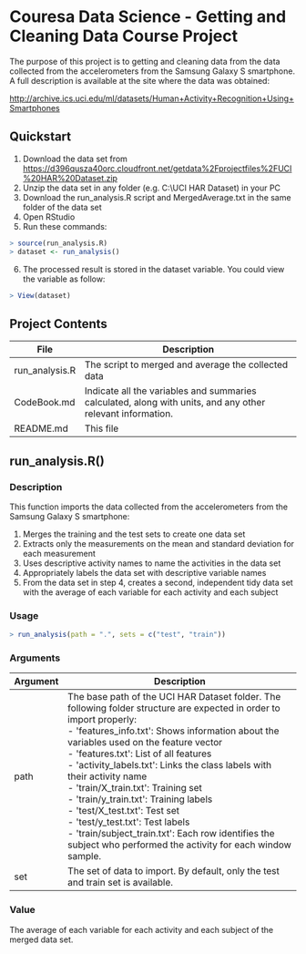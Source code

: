 # Couresa Data Science - Getting and Cleaning Data Course Project

The purpose of this project is to getting and cleaning data from the data collected from the accelerometers from the Samsung Galaxy S smartphone. A full description is available at the site where the data was obtained:

http://archive.ics.uci.edu/ml/datasets/Human+Activity+Recognition+Using+Smartphones

## Quickstart

1. Download the data set from https://d396qusza40orc.cloudfront.net/getdata%2Fprojectfiles%2FUCI%20HAR%20Dataset.zip
2. Unzip the data set in any folder (e.g. C:\UCI HAR Dataset\) in your PC
3. Download the run_analysis.R script and MergedAverage.txt in the same folder of the data set
4. Open RStudio 
5. Run these commands:

```R
> source(run_analysis.R)
> dataset <- run_analysis()
```
6.  The processed result is stored in the dataset variable. You could view the variable as follow:

```R
> View(dataset)
```

## Project Contents

File | Description
-------- | -------------
run_analysis.R | The script to merged and average the collected data
CodeBook.md | Indicate all the variables and summaries calculated, along with units, and any other relevant information.
README.md | This file

## run_analysis.R()

### Description

This function imports the data collected from the accelerometers from the Samsung Galaxy S smartphone:
1. Merges the training and the test sets to create one data set
2. Extracts only the measurements on the mean and standard deviation for each measurement
3. Uses descriptive activity names to name the activities in the data set
4. Appropriately labels the data set with descriptive variable names
5. From the data set in step 4, creates a second, independent tidy data set with the average of each variable for each activity and each subject

### Usage

```R
> run_analysis(path = ".", sets = c("test", "train"))
```

### Arguments

Argument | Description
-------- | -------------
path | The base path of the UCI HAR Dataset folder. The following folder structure are expected in order to import properly:<br />- 'features_info.txt': Shows information about the variables used on the feature vector<br />- 'features.txt': List of all features<br />- 'activity_labels.txt': Links the class labels with their activity name<br />- 'train/X_train.txt': Training set<br />- 'train/y_train.txt': Training labels<br />- 'test/X_test.txt': Test set<br />- 'test/y_test.txt': Test labels<br />- 'train/subject_train.txt': Each row identifies the subject who performed the activity for each window sample. 
set | The set of data to import. By default, only the test and train set is available.

### Value

The average of each variable for each activity and each subject of the merged data set.
